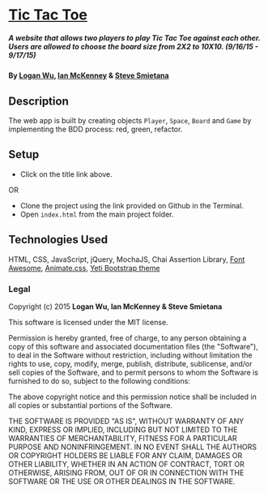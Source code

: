 # [Tic Tac Toe](http://newtictactoe.github.io/)

##### A website that allows two players to play Tic Tac Toe against each other. Users are allowed to choose the board size from 2X2 to 10X10. (9/16/15 - 9/17/15)

#### By [Logan Wu](https://github.com/loganwuu), [Ian McKenney](https://github.com/IanMcKe) & [Steve Smietana](https://github.com/SSmietana)

## Description

The web app is built by creating objects ```Player```, ```Space```, ```Board``` and ```Game``` by implementing the BDD process: red, green, refactor.

## Setup

* Click on the title link above.

OR

* Clone the project using the link provided on Github in the Terminal.
* Open ```index.html``` from the main project folder.

## Technologies Used

HTML, CSS, JavaScript, jQuery, MochaJS, Chai Assertion Library, [Font Awesome](https://fortawesome.github.io/Font-Awesome/icons/), [Animate.css](https://daneden.github.io/animate.css/), [Yeti Bootstrap theme](https://bootswatch.com/yeti/)

### Legal

Copyright (c) 2015 **Logan Wu, Ian McKenney & Steve Smietana**

This software is licensed under the MIT license.

Permission is hereby granted, free of charge, to any person obtaining a copy
of this software and associated documentation files (the "Software"), to deal
in the Software without restriction, including without limitation the rights
to use, copy, modify, merge, publish, distribute, sublicense, and/or sell
copies of the Software, and to permit persons to whom the Software is
furnished to do so, subject to the following conditions:

The above copyright notice and this permission notice shall be included in
all copies or substantial portions of the Software.

THE SOFTWARE IS PROVIDED "AS IS", WITHOUT WARRANTY OF ANY KIND, EXPRESS OR
IMPLIED, INCLUDING BUT NOT LIMITED TO THE WARRANTIES OF MERCHANTABILITY,
FITNESS FOR A PARTICULAR PURPOSE AND NONINFRINGEMENT. IN NO EVENT SHALL THE
AUTHORS OR COPYRIGHT HOLDERS BE LIABLE FOR ANY CLAIM, DAMAGES OR OTHER
LIABILITY, WHETHER IN AN ACTION OF CONTRACT, TORT OR OTHERWISE, ARISING FROM,
OUT OF OR IN CONNECTION WITH THE SOFTWARE OR THE USE OR OTHER DEALINGS IN
THE SOFTWARE.
